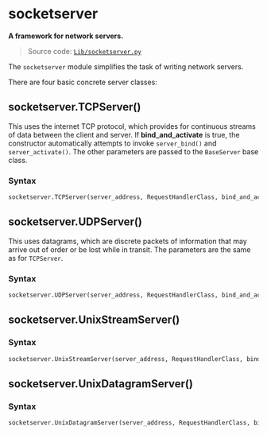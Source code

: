 # socketserver

**A framework for network servers.**

> Source code: [`Lib/socketserver.py`](https://github.com/python/cpython/tree/3.11/Lib/socketserver.py)

The `socketserver` module simplifies the task of writing network servers.

There are four basic concrete server classes:

## socketserver.TCPServer()
This uses the internet TCP protocol, which provides for continuous streams of data between the client and server. If **bind_and_activate** is true, the constructor automatically attempts to invoke `server_bind()` and `server_activate()`. The other parameters are passed to the `BaseServer` base class.

### Syntax
```python
socketserver.TCPServer(server_address, RequestHandlerClass, bind_and_activate=True)
```

## socketserver.UDPServer()
This uses datagrams, which are discrete packets of information that may arrive out of order or be lost while in transit. The parameters are the same as for `TCPServer`.

### Syntax
```python
socketserver.UDPServer(server_address, RequestHandlerClass, bind_and_activate=True)
```

## socketserver.UnixStreamServer()

### Syntax
```python
socketserver.UnixStreamServer(server_address, RequestHandlerClass, bind_and_activate=True)
```

## socketserver.UnixDatagramServer()

### Syntax
```python
socketserver.UnixDatagramServer(server_address, RequestHandlerClass, bind_and_activate=True)
```
